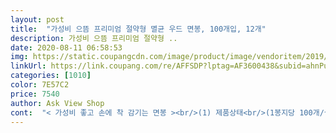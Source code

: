 ```yaml
---
layout: post 
title:  "가성비 으뜸 프리미엄 절약형 멸균 우드 면봉, 100개입, 12개" 
description: 가성비 으뜸 프리미엄 절약형 ..
date: 2020-08-11 06:58:53 
img: https://static.coupangcdn.com/image/product/image/vendoritem/2019/04/11/3558492513/c9bbccdc-f43d-46df-97ba-7d1d17811d5d.jpg 
linkUrl: https://link.coupang.com/re/AFFSDP?lptag=AF3600438&subid=ahnPublicAsk&pageKey=68488974&itemId=228595291&vendorItemId=3558492513&traceid=V0-113-fe3dc30e227f2d51 
categories: [1010] 
color: 7E57C2 
price: 7540 
author: Ask View Shop 
cont:  "< 가성비 좋고 손에 착 감기는 면봉 ><br/>(1) 제품상태<br/>(1봉지당 100개/실제로 세어 보지 않음)<br/>(2) 배송<br/>(3) 만족도<br/>(4) 전반적인 소견<br/>(5) 재구매의사<br/>(거칠도 매끈하지 않음)<br/><br/> -.<br/> 2개 정도 나무 대의 마감이 좋지 않음<br/><br/> -.<br/> 2개 정도를 제외하곤 나무 대가 매끈하게 처리되어있음<br/><br/> -.<br/> 8봉지 개별포장 되어있음<br/><br/> -.<br/> 8봉지가 1세트로 비닐포장 되어있음<br/><br/> -.<br/> 대는 나무로 되어있음(플라스틱, 종이 아님)<br/><br/> -.<br/> 로켓배송에 새벽배송이라 너무너무 빨라요!<br/><br/> -.<br/> 면봉을 다 써서 쿠팡으로 구입하게 되었는데 새벽에 배송이 되었어요.<br/><br/><br/> -.<br/> 면봉을 손에 잡고 귀를 하는데 손에 착 감긴다며 너무 좋아하는거에요.<br/> 잘 샀다고 생각이 드네요^^<br/><br/> -.<br/> 멸균 처리가 되어있다고하니 더 안심이 되네요!<br/><br/> -.<br/> 별 다섯개<br/><br/> -.<br/> 손에 착 감김<br/><br/> -.<br/> 수정 화장 할 때도 마스카라 가루가 떨어질 때 겉어내는 용도로 쓰고 쉐도우 번지거나 했을 때 리무버로 살짝 지우는 용도로 쓰기 너무 좋은 것 같아요!<br/><br/> -.<br/> 아침에 현관문에 놓여있는 택배를 찾아서 뜯어보았어요.<br/> 씻고 나온 신랑에게 면봉을 써보라고했죠!<br/><br/> -.<br/> 양 쪽에 솜으로 처리되어있음<br/><br/> -.<br/> 우리집에서는 신랑이 씻고 나면 무조건 면봉으로 귀를 파요.<br/> 1<br/> -2개 매일 쓰다보니 면봉을 다 썼다고 사달라고 하는거에요.<br/><br/><br/> -.<br/> 있음<br/><br/> -.<br/> 잘 파짐<br/><br/> -.<br/> 중국 제품이긴하지만 2019년9월에 제조해서 안심(?)하고 써요.<br/> 이미 재고가 한국에 있었을 테니까요.<br/><br/><br/> -.<br/> 쿠팡 비닐에 포장 되어있음<br/><br/> -.<br/> 화장 할 때도 마스카라 바르고 속눈썹 올려 주는 용도로 가끔 쓰는데 나무 면봉이어야 라이터로 달궈서 올리기 너무 좋거든요! 온도 조절 실패해서 속눈썹 짧아 진 적이 있어서 조심조심해야해요 ㅋㅋㅋ<br/>1.<br/> 가격싸다.<br/><br/>1.<br/> 샤워후 귀청소.<br/><br/>1번인경우 한번 사용시 6개정도 사용하는거 같고<br/>2.<br/> 양 많다.<br/><br/>2.<br/> 요즘은 아이 약 바를때.<br/><br/>2번은 요새 아이 아토피가 조금 올라와서 약바를때 사용하니 면봉 감당이 안되네요.<br/><br/>3.<br/> 가전제품 먼지청소.<br/> (공기청정기등)<br/>3.<br/> 퀄리티 좋다.<br/><br/>4.<br/> 로캣배송 제품이다.<br/><br/>4.<br/> 화장 수정 정도.<br/><br/>가성비 면봉<br/>귀청소할때 뚝 부러지는 면봉이 제일 싫은데 가성비 면봉은 그런일이 별로 없었던거 같아요.<br/><br/>그렇다고 너무 얇아도 비추<br/>그리고 감겨 있는 솜 부분도 핸폰 최대 확대해서 찍은건데 솜 양도 그렇고 재질도 별차이 없네요.<br/><br/>근데 면봉이 양쪽으로 있어도 한쪽만 사용하게 되는데<br/>나무가 잘 안부러지는걸로 고릅니다.<br/><br/>대신에 단단 나무로 되어있어서 힘을 많이 줘야하는 화장 등의 용도로는 나쁘지 않을것같아요.<br/> 음.<br/>.<br/>종종 상처난 부분에 약을 바를때도 쓰는데 그정도도 사용하기 괜찮은 것같아요.<br/><br/>두번째 구매입니다.<br/> 저번에 같은 면봉 구매해서 싸게 잘썼는데 이번에 또 구매하네요.<br/> 제품 자체는 크게 나쁘지 않습니다.<br/> 그냥 저렴한 면봉? 마치 목욕탕에 있는 일회용 면봉과 비슷하다고 생각하시면 됩니다.<br/> 집에 아이가 없어서 너무 부드럽거나 좋은 제품 쓸 필요없이 진짜 면봉의 기본 역할에만 충실하면 되어서 그냥 이 제품 구매했습니다.<br/> 가격 자체는 나름 저렴하다고 생각하고 있었는데 다른 분 후기를 보니 마트 이런데서 사면 더 저렴하다고해서 좀 당황스럽긴하네요.<br/> 제 주변엔 그렇게 싸게 파는 마트가 없어서 그냥 재구매했습니다.<br/>ㅎㅎ<br/>두번째는 귀청소할때 안부러지는거 <br/>무려 800매에 5천원도 안되면서 품질은 좋다 이겁니다.<br/><br/>백화점 슈퍼것이 200매에 2천원 조금 넘은 가격인거 같아요.<br/><br/>사실 쿠팡에서도 여러제품 파는데 나름 이거 재구매 안하려고 다른거 꼼꼼히 봤는데 이거만한게 없드라구요.<br/><br/>사진상 가성비 면봉과 길이 차이는 있지만 만져보면<br/>성격상 같은걸 오래쓰는 스타일이 아니라 재구매하는<br/>솔직히 어디에 강하게 추천하기 애매한 제품이라 생각해요.<br/> 엄청 저렴하다고 하기도 그렇고, 제품이 엄청 좋은것도 아니고, 가격을 생각하면 애매하고 그냥 면봉을 막써야하는 분들께 적합한 제품같아요.<br/> 저야 큰 불만 없이 계속 쓸것같은데 뭔가 많이 애매해요.<br/> 그나마 장점이라면 멸균 처리가 되어있다? 정도인데 이게 어느정도로 괜찮다 하기 애매한 부분인것같아요.<br/> 막상 멸균처리가 되어있어도 개봉하고 그 많은 면봉을 한꺼번에 다 쓸것도 아니고 한두개씩 쓰다보면 한달가까이 공기중에 노출되는데 멸균이 효과가 있는지도 의문이고요.<br/> 음... <br/> 그냥 적당한 가격에 저렴한 면봉 쓰고 싶은 분들께 추천드려요.<br/> 개인적으로는 면봉 품질이나 그런것에 크게 신경쓰지 않는 편이라 다음에도 구매할 것같아 별 5개 인데 제 후기보고 구매하시는 분이 있으시다면 별은 완전 제 주관적인 부분이니 다른 후기들도 보고 구매하시길 바라요.<br/><br/>슈퍼에서 구매한 것과 비교하면<br/>앞으로는 다른거 한눈팔지 말고 그냥 이 제품만 구매하려구요.<br/><br/>양도 많고 하니 한동안 여유롭게 잘 쓸거 같아요<br/>오히려 가성비 면봉이 나무가 조금 더 두꺼워요.<br/><br/>와 샤워하구 귀에 물 닦아낼때 뚝 부러지면 어떨때는 솜 부분만 귀에 남아 부러져 식겁할때 여러번 있었던지라<br/>요줌은 1번과 2번이 소비가 가장 많아요.<br/><br/>이 면봉이 두가지 구매조건에 딱 부합하면서 정말 말도 안되는 가격이니 구매할수 밖에요ㅎ✡️<br/>이러니 다시 구매안할수가 없죠.<br/><br/>이름 잘 지었네요.<br/><br/>재구매입니다.<br/> ✡️️⃣<br/>저만 그런가요?ㅎ<br/>전 면봉고르는 기준이 솜양이 적당히 너무많으면 귓구멍이 작아 안들어가요 ㅠ<br/>제조일자도 최근이라 더욱더 맘에드는 면봉입니다.<br/> (☻<br/> -☻)<br/>제품은 그만큼 좋다는 뜻이기도 하네요.<br/><br/>좀 쉽게 질리는? 아님 여러가지 골고루 써봐야 좋은게<br/>좋은줄 알수도 있으니 평이 안좋아도 모험삼아 구매해 써보는 성격이에요.<br/><br/>주로 사용하는데는<br/>중간에 다른데서 구매해 몇가지 써본중 최근에 백화점<br/>중간에 이것저것  써보다가 다시 이거 구매합니다.<br/><br/>품질 자체는 크게 떨어지지도 좋지도 않은 제품이라고 생각해요.<br/> 귀에 물기를 제거할때 뻑뻑한 느낌이 드는데 그냥 딱 목욕탕 면봉같아요.<br/> 본체? 부분이 나무로 되어있어서 탄력없이 단단해서 강하게 딱는것이 가능하지만  오히려 힘이 강하게 들어가서 귀에 자극이 갈 수도 있다고 생각해요.<br/> 솜? 부분도 그렇게 부드럽지는 않아요 엄청 강하게 눌러서 부착시켜놓은 느낌이라 귀 닦을때 마냥 부드럽게 닦이지는 않아요.<br/> 만약에 아이가 있는 집이라면 이 제품을 추천해드리고 싶지는 않아요.<br/> 아이에게는 많이 거칠 것같아요.<br/><br/>" 
---
```

